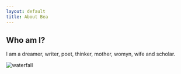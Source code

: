 ```yaml
---
layout: default
title: About Bea
---
```

## Who am I?
I am a dreamer, writer, poet, thinker, mother, womyn, wife and scholar.


![waterfall](https://cdn.pixabay.com/photo/2020/04/19/06/13/sri-lanka-5062006_1280.jpg)
